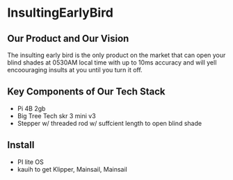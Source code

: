 # InsultingEarlyBird

## Our Product and Our Vision
The insulting early bird is the only product on the market that can open your blind shades at 0530AM local time with up to 10ms accuracy and will yell encoouraging insults at you until you turn it off.

## Key Components of Our Tech Stack

* Pi 4B 2gb
* Big Tree Tech skr 3 mini v3
* Stepper w/ threaded rod w/ suffcient length to open blind shade

## Install
* PI lite OS
* kauih to get Klipper, Mainsail, Mainsail
